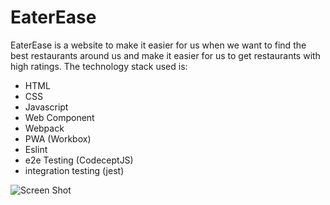 # EaterEase
 EaterEase is a website to make it easier for us when we want to find the best restaurants around us and make it easier for us to get restaurants with high ratings. The technology stack used is:
- HTML
- CSS
- Javascript
- Web Component
- Webpack
- PWA (Workbox)
- Eslint
- e2e Testing (CodeceptJS)
- integration testing (jest)

![Screen Shot](https://github.com/aditiaprabowo3/eater-ease/blob/main/public/images/ss.png)
